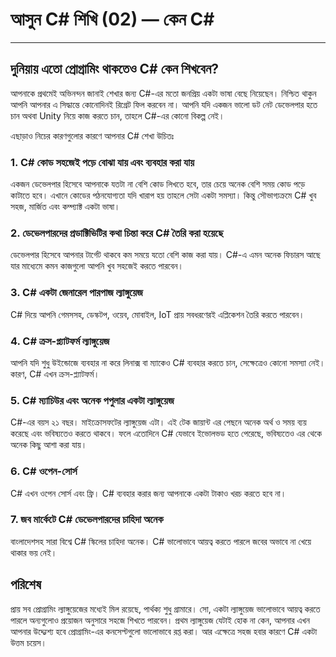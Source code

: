 # আসুন C# শিখি (02) — কেন C#


<hr>

## দুনিয়ায় এতো প্রোগ্রামিং থাকতেও C# কেন শিখবেন?

আপনাকে প্রথমেই অভিনন্দন জানাই শেখার জন্য C#-এর মতো জনপ্রিয় একটা ভাষা বেছে নিয়েছেন। নিশ্চিত থাকুন আপনি আপনার এ সিদ্ধান্তে কোনোদিনই রিগ্রেট ফিল করবেন না। আপনি যদি একজন ভালো ডট নেট ডেভেলপার হতে চান অথবা Unity নিয়ে কাজ করতে চান, তাহলে C#-এর কোনো বিকল্প নেই।

এছাড়াও নিচের কারণগুলোর কারণে আপনার C# শেখা উচিতঃ

### 1. C# কোড সহজেই পড়ে বোঝা যায় এবং ব্যবহার করা যায়

একজন ডেভেলপার হিসেবে আপনাকে যতটা না বেশি কোড লিখতে হবে, তার চেয়ে অনেক বেশি সময় কোড পড়ে কাটাতে হবে। এখানে কোডের পঠনযোগ্যতা যদি খারাপ হয় তাহলে সেটা একটা সমস্যা। কিন্তু সৌভাগ্যক্রমে C# খুব সহজ, মার্জিত এবং কম্প্যাক্ট একটা ভাষা।

### 2. ডেভেলপারদের প্রডাক্টিভিটির কথা চিন্তা করে C# তৈরি করা হয়েছে

ডেভেলপার হিসেবে আপনার টার্গেট থাকবে কম সময়ে যতো বেশি কাজ করা যায়। C#-এ এমন অনেক ফিচারস আছে যার মাধ্যেমে কমন কাজগুলো আপনি খুব সহজেই করতে পারবেন।

### 3. C# একটা জেনারেল পারপাজ ল্যাঙ্গুয়েজ

C# দিয়ে আপনি গেমসসহ, ডেস্কটপ, ওয়েব, মোবাইল, IoT প্রায় সবধরণেরই এপ্লিকেশন তৈরি করতে পারবেন। 

### 4. C# ক্রস-প্ল্যাটফর্ম ল্যাঙ্গুয়েজ

আপনি যদি শুধু উইন্ডোজে ব্যবহার না করে লিনাক্স বা ম্যাকেও C# ব্যবহার করতে চান, সেক্ষেত্রেও কোনো সমস্যা নেই। কারণ, C# এখন ক্রস-প্ল্যাটফর্ম।

### 5. C# ম্যাচিউর এবং অনেক পপুলার একটা ল্যাঙ্গুয়েজ

C#-এর বয়স ২১ বছর। মাইক্রোসফটের  ল্যাঙ্গুয়েজ এটা। এই টেক জায়ান্ট এর পেছনে অনেক অর্থ ও সময় ব্যয় করেছে এবং ভবিষ্যতেও করতে থাকবে। ফলে এতোদিনে C# যেভাবে ইভোলভড হতে পেরেছে, ভবিষ্যতেও এর থেকে অনেক কিছু আশা করা যায়।

### 6. C# ওপেন-সোর্স

C# এখন ওপেন সোর্স এবং ফ্রি। C# ব্যবহার করার জন্য আপনাকে একটা টাকাও খরচ করতে হবে না।

### 7. জব মার্কেটে C# ডেভেলপারদের চাহিদা অনেক

বাংলাদেশসহ সারা বিশ্বে C# স্কিলের চাহিদা অনেক। C# ভালোভাবে আয়ত্ব করতে পারলে জবের অভাবে না খেয়ে থাকার ভয় নেই।

## পরিশেষ

প্রায় সব প্রোগ্রামিং ল্যাঙ্গুয়েজের মধ্যেই মিল রয়েছে, পার্থক্য শুধু গ্রামারে। সো, একটা ল্যাঙ্গুয়েজ ভালোভাবে আয়ত্ব করতে পারলে অন্যগুলোও প্রয়োজন অনুসারে সহজে শিখতে পারবেন। প্রথম ল্যাঙ্গুয়েজ যেটাই হোক না কেন, আপনার এখন আপনার উদ্দ্যেশ্য হবে প্রোগ্রামিং-এর কনসেপ্টগুলো ভালোভাবে রপ্ত করা। আর এক্ষেত্রে সহজ হবার কারণে C# একটা উত্তম চয়েস।













